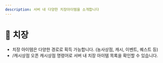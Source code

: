 ```yaml
---
description: 서버 내 다양한 치장아이템을 소개합니다
---
```


# 👑 치장

* 치장 아이템은 다양한 경로로 획득 가능합니다. (농사상점, 캐시, 이벤트, 퀘스트 등)
* /캐시상점 오픈 캐시상점 명령어로 서버 내 치장 아이템 목록을 확인할 수 있습니다.

